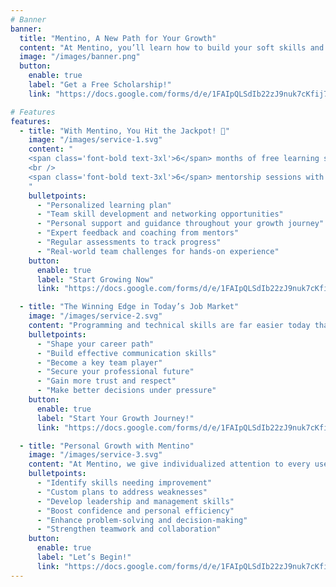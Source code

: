 ```yaml
---
# Banner
banner:
  title: "Mentino, A New Path for Your Growth"
  content: "At Mentino, you’ll learn how to build your soft skills and shine in your career. We provide tools to help you progress effortlessly, track your growth, and move forward faster. Mentino is here to help you **stand out from the crowd**."
  image: "/images/banner.png"
  button:
    enable: true
    label: "Get a Free Scholarship!"
    link: "https://docs.google.com/forms/d/e/1FAIpQLSdIb22zJ9nuk7cKfij7AvwdcbgyNIoYNSAdcwwtwTQLmq3pRg/viewform?usp=dialog"

# Features
features:
  - title: "With Mentino, You Hit the Jackpot! 🎲"
    image: "/images/service-1.svg"
    content: "
    <span class='font-bold text-3xl'>6</span> months of free learning scholarship
    <br />
    <span class='font-bold text-3xl'>6</span> mentorship sessions with experts
    "
    bulletpoints:
      - "Personalized learning plan"
      - "Team skill development and networking opportunities"
      - "Personal support and guidance throughout your growth journey"
      - "Expert feedback and coaching from mentors"
      - "Regular assessments to track progress"
      - "Real-world team challenges for hands-on experience"
    button:
      enable: true
      label: "Start Growing Now"
      link: "https://docs.google.com/forms/d/e/1FAIpQLSdIb22zJ9nuk7cKfij7AvwdcbgyNIoYNSAdcwwtwTQLmq3pRg/viewform?usp=dialog"

  - title: "The Winning Edge in Today’s Job Market"
    image: "/images/service-2.svg"
    content: "Programming and technical skills are far easier today than 20 years ago. Languages, frameworks, and tools are becoming more accessible, and AI is accelerating this trend. Now, the real differentiator in the job market is soft skills—effective communication, time management, and teamwork. Those who invest in these skills will have a brighter career future."
    bulletpoints:
      - "Shape your career path"
      - "Build effective communication skills"
      - "Become a key team player"
      - "Secure your professional future"
      - "Gain more trust and respect"
      - "Make better decisions under pressure"
    button:
      enable: true
      label: "Start Your Growth Journey!"
      link: "https://docs.google.com/forms/d/e/1FAIpQLSdIb22zJ9nuk7cKfij7AvwdcbgyNIoYNSAdcwwtwTQLmq3pRg/viewform?usp=dialog"

  - title: "Personal Growth with Mentino"
    image: "/images/service-3.svg"
    content: "At Mentino, we give individualized attention to every user. We identify communication skills, personal strengths/weaknesses, and design tailored growth plans. Our goal is to support your professional and personal success."
    bulletpoints:
      - "Identify skills needing improvement"
      - "Custom plans to address weaknesses"
      - "Develop leadership and management skills"
      - "Boost confidence and personal efficiency"
      - "Enhance problem-solving and decision-making"
      - "Strengthen teamwork and collaboration"
    button:
      enable: true
      label: "Let’s Begin!"
      link: "https://docs.google.com/forms/d/e/1FAIpQLSdIb22zJ9nuk7cKfij7AvwdcbgyNIoYNSAdcwwtwTQLmq3pRg/viewform?usp=dialog"
---
```

